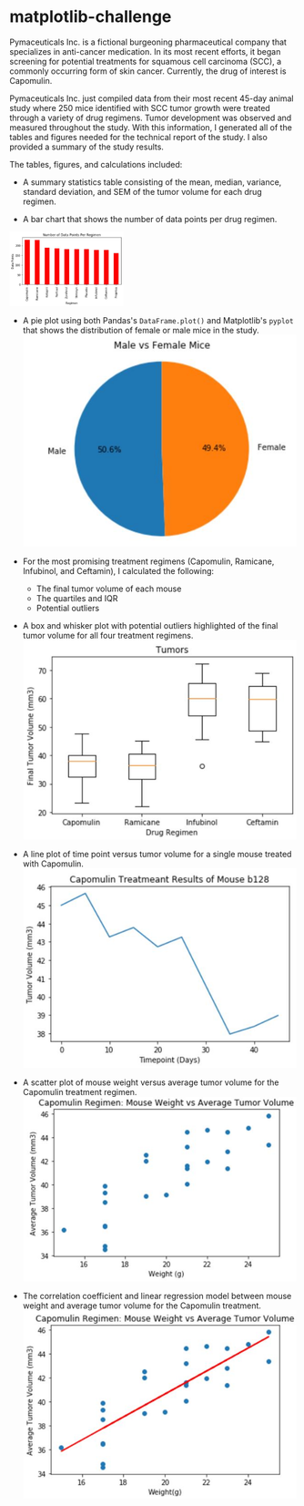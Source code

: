 # matplotlib-challenge

Pymaceuticals Inc. is a fictional burgeoning pharmaceutical company that specializes in anti-cancer medication. In its most recent efforts, it began screening for potential treatments for squamous cell carcinoma (SCC), a commonly occurring form of skin cancer.  Currently, the drug of interest is Capomulin.

Pymaceuticals Inc. just compiled data from their most recent 45-day animal study where 250 mice identified with SCC tumor growth were treated through a variety of drug regimens. Tumor development was observed and measured throughout the study.  With this information, I generated all of the tables and figures needed for the technical report of the study. I also provided a summary of the study results.

The tables, figures, and calculations included:

* A summary statistics table consisting of the mean, median, variance, standard deviation, and SEM of the tumor volume for each drug regimen.

* A bar chart that shows the number of data points per drug regimen.
<img src="https://github.com/kelseyoros/matplotlib-challenge/blob/master/images/BarPlotNumDataPerDrug.JPG" width="200">


* A pie plot using both Pandas's `DataFrame.plot()` and Matplotlib's `pyplot` that shows the distribution of female or male mice in the study.
![alt text](https://github.com/kelseyoros/matplotlib-challenge/blob/master/images/PieChartMiceGender.JPG "Pie Plot")

* For the most promising treatment regimens (Capomulin, Ramicane, Infubinol, and Ceftamin), I calculated the following:
	* The final tumor volume of each mouse 
	* The quartiles and IQR
	* Potential outliers

* A box and whisker plot with potential outliers highlighted of the final tumor volume for all four treatment regimens.
![alt text](https://github.com/kelseyoros/matplotlib-challenge/blob/master/images/BoxPlot.JPG "Box Plot")

* A line plot of time point versus tumor volume for a single mouse treated with Capomulin.
![alt text](https://github.com/kelseyoros/matplotlib-challenge/blob/master/images/LinePlot.JPG "Line Plot")

* A scatter plot of mouse weight versus average tumor volume for the Capomulin treatment regimen.
![alt text](https://github.com/kelseyoros/matplotlib-challenge/blob/master/images/ScatterPlot.JPG "Scatter Plot")

* The correlation coefficient and linear regression model between mouse weight and average tumor volume for the Capomulin treatment.
![alt text](https://github.com/kelseyoros/matplotlib-challenge/blob/master/images/ScatterLinePlot.JPG "Linear Regression Plot")